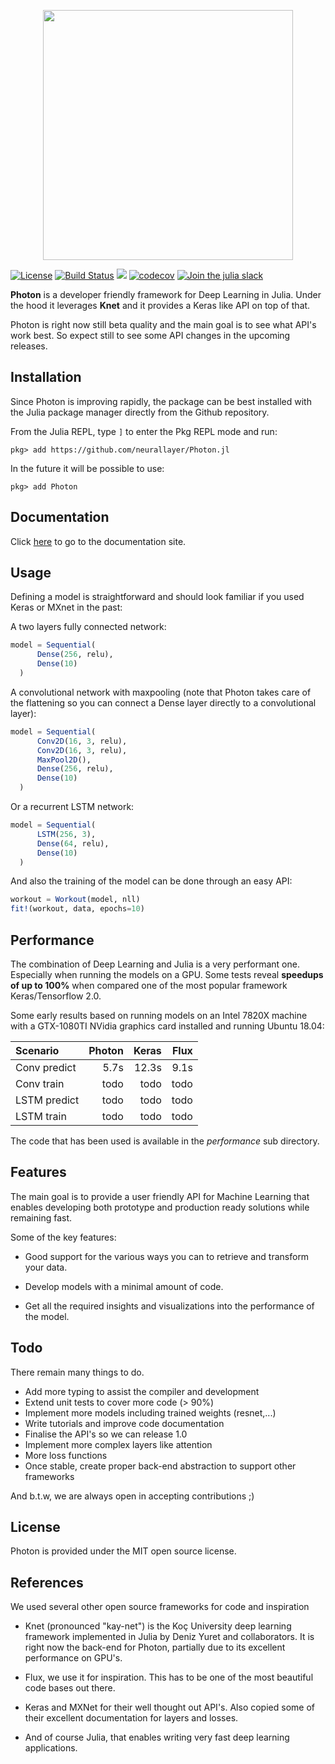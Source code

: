 
<p align="center">
<img width="400px" src="https://raw.githubusercontent.com/neurallayer/Photon.jl/master/docs/src/assets/logo.png"/>
</p>


[![License](http://img.shields.io/badge/license-MIT-brightgreen.svg?style=flat)](LICENSE.md)
[![Build Status](https://travis-ci.org/neurallayer/Photon.jl.svg?branch=master)](https://travis-ci.org/neurallayer/Photon.jl)
[![](https://img.shields.io/badge/docs-dev-blue.svg)](https://neurallayer.github.io/Photon.jl/dev/)
[![codecov](https://codecov.io/gh/neurallayer/Photon.jl/branch/master/graph/badge.svg)](https://codecov.io/gh/neurallayer/Photon.jl)
[![Join the julia slack](https://img.shields.io/badge/chat-slack%23photon-yellow.svg)](https://slackinvite.julialang.org)


**Photon** is a developer friendly framework for Deep Learning in Julia. Under the hood
it leverages **Knet** and it provides a Keras like API on top of that.

Photon is right now still beta quality and the main goal is to see what API's work best.
So expect still to see some API changes in the upcoming releases.

## Installation
Since Photon is improving rapidly, the package can be best installed with the Julia package manager directly from the Github repository.

From the Julia REPL, type `]` to enter the Pkg REPL mode and run:

```
pkg> add https://github.com/neurallayer/Photon.jl
```

In the future it will be possible to use:

```
pkg> add Photon
```

## Documentation

Click [here](https://neurallayer.github.io/Photon.jl/dev/) to go to the documentation site.


## Usage
Defining a model is straightforward and should look familiar if you used Keras
or MXnet in the past:  

A two layers fully connected network:

```julia
model = Sequential(
      Dense(256, relu),
      Dense(10)
  )
```

A convolutional network with maxpooling (note that Photon takes care
of the flattening so you can connect a Dense layer directly to a convolutional
layer):

```julia
model = Sequential(
      Conv2D(16, 3, relu),
      Conv2D(16, 3, relu),
      MaxPool2D(),
      Dense(256, relu),
      Dense(10)
  )
```

Or a recurrent LSTM network:

```julia
model = Sequential(
      LSTM(256, 3),
      Dense(64, relu),
      Dense(10)
  )
```

And also the training of the model can be done through an
easy API:

```julia
workout = Workout(model, nll)
fit!(workout, data, epochs=10)
```

## Performance
The combination of Deep Learning and Julia is a very performant one. Especially
when running the models on a GPU. Some tests reveal **speedups of up to 100%** when
compared one of the most popular framework Keras/Tensorflow 2.0.

Some early results based on running models on an Intel 7820X machine with a
GTX-1080TI NVidia graphics card installed and running Ubuntu 18.04:

|Scenario | Photon | Keras | Flux |
| :---    |   ---: |  ---: | ---: |
| Conv predict | 5.7s | 12.3s | 9.1s |
| Conv train | todo | todo | todo |
| LSTM predict | todo | todo | todo |
| LSTM train | todo | todo | todo |

The code that has been used is available in the *performance* sub directory.

## Features
The main goal is to provide a user friendly API for Machine Learning that enables
developing both prototype and production ready solutions while remaining fast.

Some of the key features:

- Good support for the various ways you can to retrieve and transform your data.

- Develop models with a minimal amount of code.

- Get all the required insights and visualizations into the performance of the model.


## Todo
There remain many things to do.

- Add more typing to assist the compiler and development
- Extend unit tests to cover more code (> 90%)
- Implement more models including trained weights (resnet,...)
- Write tutorials and improve code documentation
- Finalise the API's so we can release 1.0
- Implement more complex layers like attention
- More loss functions
- Once stable, create proper back-end abstraction to support other frameworks

And b.t.w, we are always open in accepting contributions ;)

## License
Photon is provided under the MIT open source license.


## References
We used several other open source frameworks for code and inspiration

- Knet (pronounced "kay-net") is the Koç University deep learning framework
  implemented in Julia by Deniz Yuret and collaborators. It is right now the
  back-end for Photon, partially due to its excellent performance on GPU's.

- Flux, we use it for inspiration. This has to be one of the most
  beautiful code bases out there.

- Keras and MXNet for their well thought out API's. Also copied some of their
  excellent documentation for layers and losses.

- And of course Julia, that enables writing very fast deep learning applications.
